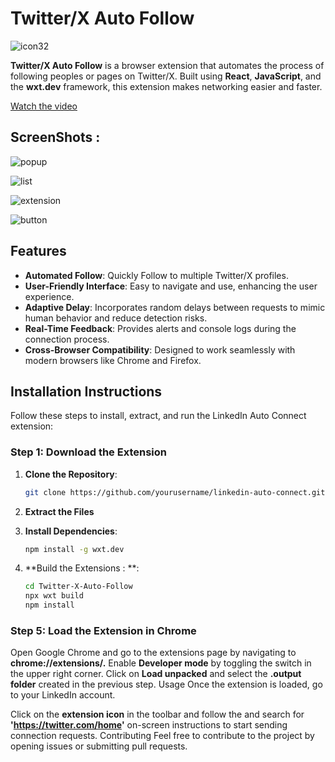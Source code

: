 # Twitter/X Auto Follow

![icon32](https://github.com/user-attachments/assets/01083e9b-aa25-4af7-9823-b8922f0d8c97)

**Twitter/X Auto Follow** is a browser extension that automates the process of following peoples or pages on Twitter/X. Built using **React**, **JavaScript**, and the **wxt.dev** framework, this extension makes networking easier and faster.

[Watch the video](https://drive.google.com/file/d/YOUR_VIDEO_ID/view?usp=sharing)
## ScreenShots : 
![popup](https://github.com/user-attachments/assets/def6ffe4-8872-464a-8dba-20ba75e1997d)

![list](https://github.com/user-attachments/assets/26a8c620-1da6-4ab6-9b69-ed6344bda873)

![extension](https://github.com/user-attachments/assets/72dd48e6-cbf6-4c5b-bef5-e9c8fae560da)

![button](https://github.com/user-attachments/assets/e32c806c-38fa-41ba-a4a7-94a786d8f7a8)


## Features

- **Automated Follow**: Quickly Follow to multiple Twitter/X profiles.
- **User-Friendly Interface**: Easy to navigate and use, enhancing the user experience.
- **Adaptive Delay**: Incorporates random delays between requests to mimic human behavior and reduce detection risks.
- **Real-Time Feedback**: Provides alerts and console logs during the connection process.
- **Cross-Browser Compatibility**: Designed to work seamlessly with modern browsers like Chrome and Firefox.

## Installation Instructions

Follow these steps to install, extract, and run the LinkedIn Auto Connect extension:

### Step 1: Download the Extension

1. **Clone the Repository**:
   ```bash
   git clone https://github.com/yourusername/linkedin-auto-connect.git

2. **Extract the Files**
   
3. **Install Dependencies**:
   ```bash
   npm install -g wxt.dev

3. **Build the Extensions : **:
   ```bash
   cd Twitter-X-Auto-Follow
   npx wxt build
   npm install

### Step 5: Load the Extension in Chrome  
      
Open Google Chrome and go to the extensions page by navigating to **chrome://extensions/.**
Enable **Developer mode** by toggling the switch in the upper right corner.
Click on **Load unpacked** and select the **.output folder** created in the previous step.
Usage
Once the extension is loaded, go to your LinkedIn account.

Click on the **extension icon** in the toolbar and follow the
and search for **'https://twitter.com/home'** on-screen instructions to start sending connection requests.
Contributing
Feel free to contribute to the project by opening issues or submitting pull requests.

